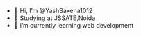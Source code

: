 - 👋 Hi, I’m @YashSaxena1012
- 🏫 Studying at JSSATE,Noida
- 🌱 I’m currently learning web development


<!---
YashSaxena1012/YashSaxena1012 is a ✨ special ✨ repository because its `README.md` (this file) appears on your GitHub profile.
You can click the Preview link to take a look at your changes.
--->
